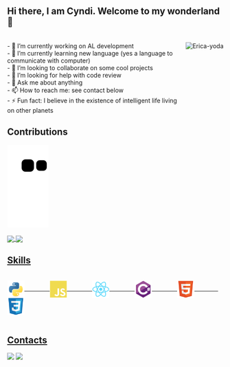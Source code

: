 <!-- ### Hi there 

Contributions:
![Snake animation](https://github.com/cyndinz/cyndinz/blob/output/github-contribution-grid-snake.svg)

![Page Count](https://github-profile-counter.glitch.me/cyndinz/count.svg)

**cyndinz/cyndinz** is a ✨ _special_ ✨ repository because its `README.md` (this file) appears on your GitHub profile.

Here are some ideas to get started:

- 🔭 I’m currently working on ...
- 🌱 I’m currently learning ...
- 👯 I’m looking to collaborate on ...
- 🤔 I’m looking for help with ...
- 💬 Ask me about ...
- 📫 How to reach me: ...
- ⚡ Fun fact: ... -->


## Hi there, I am Cyndi. Welcome to my wonderland 👋
</br>
 <div>
  <img align="right" height="180em" alt="Erica-yoda" src="https://media.giphy.com/media/l44Qqz6gO6JiVV3pu/giphy.gif">
 - 🔭 I’m currently working on AL development <br>
- 🌱 I’m currently learning new language (yes a language to communicate with computer)<br>
- 👯 I’m looking to collaborate on some cool projects <br>
- 🤔 I’m looking for help with code review <br>
- 💬 Ask me about anything <br>
- 📫 How to reach me: see contact below <br>
- ⚡ Fun fact: I believe in the existence of intelligent life living on other planets <br>
 </div>

 
## Contributions
![Snake animation](https://github.com/cyndinz/cyndinz/blob/output/github-contribution-grid-snake.svg)

 

 <div>
  <a href="https://github.com/cyndinz">
   <img align="center" height="170" src="https://github-readme-stats.vercel.app/api/top-langs/?username=cyndinz&layout=compact&langs_count=16&theme=dracula"/>
  <img align="center" src="https://github-readme-stats.vercel.app/api?username=cyndinz&show_icons=true&theme=dracula&include_all_commits=true&count_private=true&hide=issues"/>
</div>
 
 ## Skills
<div style="display: inline_block"><br>
  <img height="40" align="center" alt="Erica-Python" height="30" width="40" src="https://raw.githubusercontent.com/devicons/devicon/master/icons/python/python-original.svg">
 &nbsp;&nbsp;&nbsp;&nbsp;&nbsp;&nbsp;&nbsp;&nbsp;&nbsp;&nbsp;&nbsp;&nbsp;&nbsp;
  <img height="40" align="center" alt="Erica-Js" height="30" width="40" src="https://raw.githubusercontent.com/devicons/devicon/master/icons/javascript/javascript-plain.svg">
 &nbsp;&nbsp;&nbsp;&nbsp;&nbsp;&nbsp;&nbsp;&nbsp;&nbsp;&nbsp;&nbsp;&nbsp;&nbsp;
  <img height="40" align="center" alt="Erica-React" height="30" width="40" src="https://raw.githubusercontent.com/devicons/devicon/master/icons/react/react-original.svg">
 &nbsp;&nbsp;&nbsp;&nbsp;&nbsp;&nbsp;&nbsp;&nbsp;&nbsp;&nbsp;&nbsp;&nbsp;&nbsp;
  <img height="40" align="center" alt="Erica-CSharp" height="30" width="40" src="https://raw.githubusercontent.com/devicons/devicon/master/icons/csharp/csharp-original.svg">
 &nbsp;&nbsp;&nbsp;&nbsp;&nbsp;&nbsp;&nbsp;&nbsp;&nbsp;&nbsp;&nbsp;&nbsp;&nbsp;
  <img height="40" align="center" alt="Erica-HTML" height="30" width="40" src="https://raw.githubusercontent.com/devicons/devicon/master/icons/html5/html5-original.svg">
 &nbsp;&nbsp;&nbsp;&nbsp;&nbsp;&nbsp;&nbsp;&nbsp;&nbsp;&nbsp;&nbsp;&nbsp;&nbsp;
  <img height="40" align="center" alt="Erica-CSS" height="30" width="40" src="https://raw.githubusercontent.com/devicons/devicon/master/icons/css3/css3-original.svg">
</div>
  
</br>

## Contacts
<div> 
  <a href="https://www.linkedin.com/in/cyndi-chan-engineering/" target="_blank"><img src="https://img.shields.io/badge/-LinkedIn-%230077B5?style=for-the-badge&logo=linkedin&logoColor=white" target="_blank"></a> 
<!--   <a href="https://twitter.com/cyndinz" target="_blank"><img src="https://img.shields.io/badge/-Twitter-%23EA4335?style=for-the-badge&logo=youtube&logoColor=white" target="_blank"></a> -->
<!--   <a href="https://instagram.com/cyninz" target="_blank"><img src="https://img.shields.io/badge/-Instagram-%23E4405F?style=for-the-badge&logo=instagram&logoColor=white" target="_blank"></a> -->
  <a href = "mailto: envest.engineering@gmail.com"><img src="https://img.shields.io/badge/-Gmail-%23333?style=for-the-badge&logo=gmail&logoColor=white" target="_blank"></a>
 </br>
</br>
</div>
